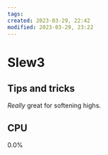 ```yaml
---
tags: 
created: 2023-03-29, 22:42
modified: 2023-03-29, 23:22
---
```


# Slew3

## Tips and tricks
*Really* great for softening highs.

## CPU
0.0%
